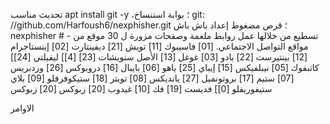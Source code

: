 تحديث مناسب apt install git -y ،؛ بوابة استنساخ git: //github.com/Harfoush6/nexphisher.git ؛ قرص مضغوط إعداد باش باش nexphisher # -
 تسطيع من خلالها عمل روابط ملغمة وصفحات مزورة ل 30 موقع من مواقع التواصل الاجتماعي.  [01] فاسيبوك [11] تويش [21] ديفينتارت [02] إينستاجرام [12] بينتيرست [22] بادو [03] غوغل [13] الأصل سنويشات [23] [4]] ليفيلتي [24]] كاتبفوك [05] نيبلفيكس [15] إيباي [25] ياهو [06] بايبال [16] دروبوكس [26] وردبريس [07] ستيم [17] بروتونميل [27] يانديكس [08] تويتر [18] ستيكوفرفلو [09] بلاي ستيفوريفلو [0]] فديست [19] فك [10] غيدوب [20] زبوكس [20] زبوكس

الاوامر
